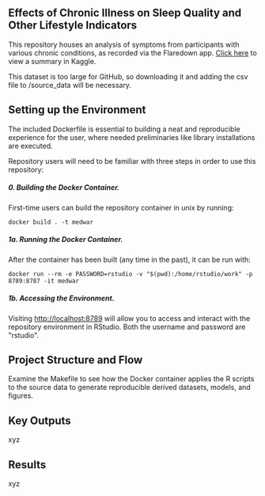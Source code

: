 ## Effects of Chronic Illness on Sleep Quality and Other Lifestyle Indicators

This repository houses an analysis of symptoms from participants with various chronic conditions, as recorded via the Flaredown app. [Click here](https://www.kaggle.com/datasets/flaredown/flaredown-autoimmune-symptom-tracker) to view a summary in Kaggle.

This dataset is too large for GitHub, so downloading it and adding the csv file to /source_data will be necessary.

## Setting up the Environment

The included Dockerfile is essential to building a neat and reproducible experience for the user, where needed preliminaries like library installations are executed.

Repository users will need to be familiar with three steps in order to use this repository:

##### 0. Building the Docker Container.

First-time users can build the repository container in unix by running:

```         
docker build . -t medwar
```

##### 1a. Running the Docker Container.

After the container has been built (any time in the past), it can be run with:

```         
docker run --rm -e PASSWORD=rstudio -v "$(pwd):/home/rstudio/work" -p 8789:8787 -it medwar
```

##### 1b. Accessing the Environment.

Visiting <http://localhost:8789> will allow you to access and interact with the repository environment in RStudio. Both the username and password are "rstudio".

## Project Structure and Flow

Examine the Makefile to see how the Docker container applies the R scripts to the source data to generate reproducible derived datasets, models, and figures.

## Key Outputs

xyz

## Results

xyz
